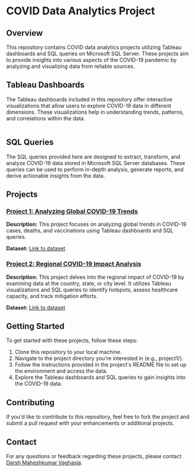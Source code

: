 <!DOCTYPE html>
<html lang="en">
<head>
  <meta charset="UTF-8">
  <meta name="viewport" content="width=device-width, initial-scale=1.0">
</head>
<body>
  <h1>COVID Data Analytics Project</h1>

  <h2>Overview</h2>
  <p>This repository contains COVID data analytics projects utilizing Tableau dashboards and SQL queries on Microsoft SQL Server. These projects aim to provide insights into various aspects of the COVID-19 pandemic by analyzing and visualizing data from reliable sources.</p>

  <h2>Tableau Dashboards</h2>
  <p>The Tableau dashboards included in this repository offer interactive visualizations that allow users to explore COVID-19 data in different dimensions. These visualizations help in understanding trends, patterns, and correlations within the data.</p>
  <img src=""></img>

  <h2>SQL Queries</h2>
  <p>The SQL queries provided here are designed to extract, transform, and analyze COVID-19 data stored in Microsoft SQL Server databases. These queries can be used to perform in-depth analysis, generate reports, and derive actionable insights from the data.</p>

  <h2>Projects</h2>
  <h3><a href="project1/">Project 1: Analyzing Global COVID-19 Trends</a></h3>
  <p><strong>Description:</strong> This project focuses on analyzing global trends in COVID-19 cases, deaths, and vaccinations using Tableau dashboards and SQL queries.</p>
  <p><strong>Dataset:</strong> <a href="https://github.com/darshvaghasia12/Data-Analyst-Covid-Data-Project/tree/main/data">Link to dataset</a></p>

  <h3><a href="project2/">Project 2: Regional COVID-19 Impact Analysis</a></h3>
  <p><strong>Description:</strong> This project delves into the regional impact of COVID-19 by examining data at the country, state, or city level. It utilizes Tableau visualizations and SQL queries to identify hotspots, assess healthcare capacity, and track mitigation efforts.</p>
  <p><strong>Dataset:</strong> <a href="https://github.com/darshvaghasia12/Data-Analyst-Covid-Data-Project/tree/main/data">Link to dataset</a></p>

  <h2>Getting Started</h2>
  <p>To get started with these projects, follow these steps:</p>
  <ol>
    <li>Clone this repository to your local machine.</li>
    <li>Navigate to the project directory you're interested in (e.g., project1/).</li>
    <li>Follow the instructions provided in the project's README file to set up the environment and access the data.</li>
    <li>Explore the Tableau dashboards and SQL queries to gain insights into the COVID-19 data.</li>
  </ol>

  <h2>Contributing</h2>
  <p>If you'd like to contribute to this repository, feel free to fork the project and submit a pull request with your enhancements or additional projects.</p>

  <h2>Contact</h2>
  <p>For any questions or feedback regarding these projects, please contact <a href="mailto:darshvaghasia@icloud.com">Darsh Maheshkumar Vaghasia</a>.</p>
</body>
</html>
